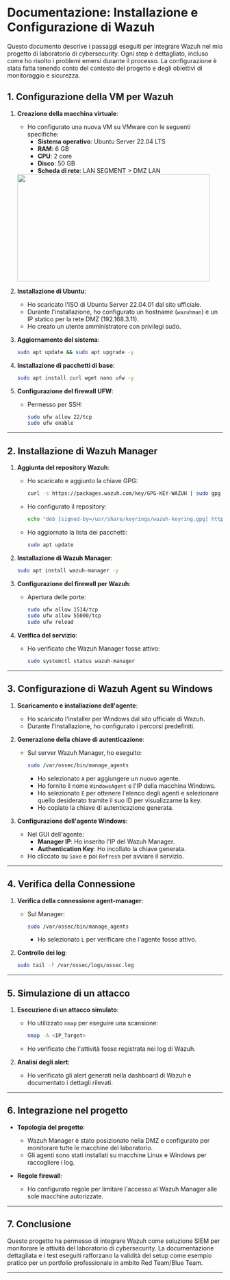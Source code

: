 # Documentazione: Installazione e Configurazione di Wazuh

Questo documento descrive i passaggi eseguiti per integrare Wazuh nel mio progetto di laboratorio di cybersecurity. Ogni step è dettagliato, incluso come ho risolto i problemi emersi durante il processo. La configurazione è stata fatta tenendo conto del contesto del progetto e degli obiettivi di monitoraggio e sicurezza.

## **1. Configurazione della VM per Wazuh**

1. **Creazione della macchina virtuale**:
    - Ho configurato una nuova VM su VMware con le seguenti specifiche:
      - **Sistema operativo**: Ubuntu Server 22.04 LTS
      - **RAM**: 6 GB
      - **CPU**: 2 core
      - **Disco**: 50 GB
      - **Scheda di rete**: LAN SEGMENT > DMZ LAN

    <img src="(https://github.com/Gif-97/SIEM-Pratice/blob/main/media/configurazione%20vm%20per%20ubuntuServerWazuh.png)" width=450 height=250>


2. **Installazione di Ubuntu**:
    - Ho scaricato l'ISO di Ubuntu Server 22.04.01 dal sito ufficiale.
    - Durante l'installazione, ho configurato un hostname (`wazuhman`) e un IP statico per la rete DMZ (192.168.3.11).
    - Ho creato un utente amministratore con privilegi sudo.

3. **Aggiornamento del sistema**:
    ```bash
    sudo apt update && sudo apt upgrade -y
    ```

4. **Installazione di pacchetti di base**:
    ```bash
    sudo apt install curl wget nano ufw -y
    ```

5. **Configurazione del firewall UFW**:
    - Permesso per SSH:
      ```bash
      sudo ufw allow 22/tcp
      sudo ufw enable
      ```

---

## **2. Installazione di Wazuh Manager**

1. **Aggiunta del repository Wazuh**:
    - Ho scaricato e aggiunto la chiave GPG:
      ```bash
      curl -s https://packages.wazuh.com/key/GPG-KEY-WAZUH | sudo gpg --dearmor -o /usr/share/keyrings/wazuh-keyring.gpg
      ```
    - Ho configurato il repository:
      ```bash
      echo "deb [signed-by=/usr/share/keyrings/wazuh-keyring.gpg] https://packages.wazuh.com/4.x/apt/ stable main" | sudo tee /etc/apt/sources.list.d/wazuh.list
      ```
    - Ho aggiornato la lista dei pacchetti:
      ```bash
      sudo apt update
      ```

2. **Installazione di Wazuh Manager**:
    ```bash
    sudo apt install wazuh-manager -y
    ```

3. **Configurazione del firewall per Wazuh**:
    - Apertura delle porte:
      ```bash
      sudo ufw allow 1514/tcp
      sudo ufw allow 55000/tcp
      sudo ufw reload
      ```

4. **Verifica del servizio**:
    - Ho verificato che Wazuh Manager fosse attivo:
      ```bash
      sudo systemctl status wazuh-manager
      ```

---

## **3. Configurazione di Wazuh Agent su Windows**

1. **Scaricamento e installazione dell'agente**:
    - Ho scaricato l'installer per Windows dal sito ufficiale di Wazuh.
    - Durante l'installazione, ho configurato i percorsi predefiniti.

2. **Generazione della chiave di autenticazione**:
    - Sul server Wazuh Manager, ho eseguito:
      ```bash
      sudo /var/ossec/bin/manage_agents
      ```
      - Ho selezionato `A` per aggiungere un nuovo agente.
      - Ho fornito il nome `WindowsAgent` e l'IP della macchina Windows.
      - Ho selezionato `E` per ottenere l'elenco degli agenti e selezionare quello desiderato tramite il suo ID per visualizzarne la key.
      - Ho copiato la chiave di autenticazione generata.

3. **Configurazione dell'agente Windows**:
    - Nel GUI dell'agente:
      - **Manager IP**: Ho inserito l'IP del Wazuh Manager.
      - **Authentication Key**: Ho incollato la chiave generata.
    - Ho cliccato su `Save` e poi `Refresh` per avviare il servizio.

---

## **4. Verifica della Connessione**

1. **Verifica della connessione agent-manager**:
    - Sul Manager:
      ```bash
      sudo /var/ossec/bin/manage_agents
      ```
      - Ho selezionato `L` per verificare che l'agente fosse attivo.

2. **Controllo dei log**:
    ```bash
    sudo tail -f /var/ossec/logs/ossec.log
    ```

---

## **5. Simulazione di un attacco**

1. **Esecuzione di un attacco simulato**:
    - Ho utilizzato `nmap` per eseguire una scansione:
      ```bash
      nmap -A <IP_Target>
      ```
    - Ho verificato che l'attività fosse registrata nei log di Wazuh.

2. **Analisi degli alert**:
    - Ho verificato gli alert generati nella dashboard di Wazuh e documentato i dettagli rilevati.

---

## **6. Integrazione nel progetto**

- **Topologia del progetto**:
  - Wazuh Manager è stato posizionato nella DMZ e configurato per monitorare tutte le macchine del laboratorio.
  - Gli agenti sono stati installati su macchine Linux e Windows per raccogliere i log.

- **Regole firewall**:
  - Ho configurato regole per limitare l'accesso al Wazuh Manager alle sole macchine autorizzate.

---

## **7. Conclusione**

Questo progetto ha permesso di integrare Wazuh come soluzione SIEM per monitorare le attività del laboratorio di cybersecurity. La documentazione dettagliata e i test eseguiti rafforzano la validità del setup come esempio pratico per un portfolio professionale in ambito Red Team/Blue Team.

---
